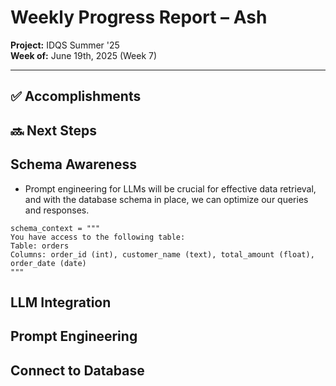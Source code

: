 # Weekly Progress Report – Ash

**Project:** IDQS Summer '25  
**Week of:** June 19th, 2025 (Week 7)

---

## ✅ Accomplishments

## 🔜 Next Steps

## Schema Awareness

- Prompt engineering for LLMs will be crucial for effective data retrieval, and with the database schema in place, we can optimize our queries and responses.

```
schema_context = """
You have access to the following table:
Table: orders
Columns: order_id (int), customer_name (text), total_amount (float), order_date (date)
"""
```

## LLM Integration

## Prompt Engineering

## Connect to Database

<!-- 🧠 Core Steps of a RAG System
Step	Description	Your Implementation So Far
1️⃣ User Input	Prompt/question from user	✅ HTML form → JS → Flask POST
2️⃣ Preprocessing	(Optional) Clean or interpret prompt	⬜︎ Can add later
3️⃣ Retrieve	Pull relevant context/data from DB or vector store	🟡 You’ll add this soon
4️⃣ Augment Prompt	Combine user prompt + retrieved info	⬜︎ Soon
5️⃣ Generate	Feed prompt into LLM to generate answer	🟡 Using a dummy/stub for now
6️⃣ Respond	Return LLM response to user	✅ Working now via /ask -->